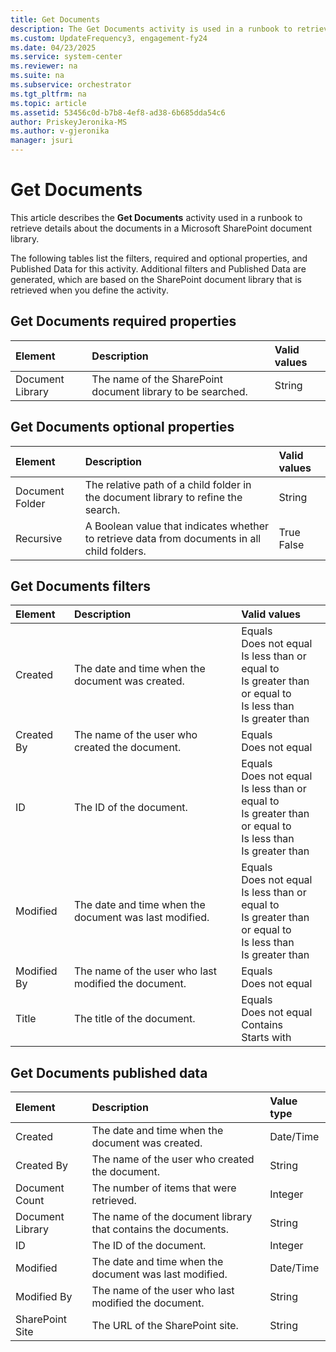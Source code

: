 ```yaml
---
title: Get Documents
description: The Get Documents activity is used in a runbook to retrieve details about the documents in a Microsoft SharePoint document library.
ms.custom: UpdateFrequency3, engagement-fy24
ms.date: 04/23/2025
ms.service: system-center
ms.reviewer: na
ms.suite: na
ms.subservice: orchestrator
ms.tgt_pltfrm: na
ms.topic: article
ms.assetid: 53456c0d-b7b8-4ef8-ad38-6b685dda54c6
author: PriskeyJeronika-MS
ms.author: v-gjeronika
manager: jsuri
---
```


# Get Documents

This article describes the **Get Documents** activity used in a runbook to retrieve details about the documents in a Microsoft SharePoint document library.

The following tables list the filters, required and optional properties, and Published Data for this activity. Additional filters and Published Data are generated, which are based on the SharePoint document library that is retrieved when you define the activity.

## Get Documents required properties

| **Element**   | **Description**   | **Valid values** |
|:---|:---|:---|
| Document Library | The name of the SharePoint document library to be searched. | String   |

## Get Documents optional properties

| **Element**   | **Description**   | **Valid values** |
|:---|:---|:---|
| Document Folder | The relative path of a child folder in the document library to refine the search.   | String   |
| Recursive   | A Boolean value that indicates whether to retrieve data from documents in all child folders. | True<br>False   |

## Get Documents filters

| **Element** | **Description**   | **Valid values**   |
|:---|:---|:---|
| Created   | The date and time when the document was created.   | Equals<br>Does not equal<br>Is less than or equal to<br>Is greater than or equal to<br>Is less than<br>Is greater than |
| Created By  | The name of the user who created the document.   | Equals<br>Does not equal   |
| ID   | The ID of the document.   | Equals<br>Does not equal<br>Is less than or equal to<br>Is greater than or equal to<br>Is less than<br>Is greater than |
| Modified   | The date and time when the document was last modified. | Equals<br>Does not equal<br>Is less than or equal to<br>Is greater than or equal to<br>Is less than<br>Is greater than |
| Modified By | The name of the user who last modified the document.   | Equals<br>Does not equal   |
| Title   | The title of the document.   | Equals<br>Does not equal<br>Contains<br>Starts with   |

## Get Documents published data

| **Element**   | **Description**   | **Value type** |
|:---|:---|:---|
| Created   | The date and time when the document was created.   | Date/Time   |
| Created By   | The name of the user who created the document.   | String   |
| Document Count   | The number of items that were retrieved.   | Integer   |
| Document Library | The name of the document library that contains the documents. | String   |
| ID   | The ID of the document.   | Integer   |
| Modified   | The date and time when the document was last modified.   | Date/Time   |
| Modified By   | The name of the user who last modified the document.   | String   |
| SharePoint Site  | The URL of the SharePoint site.   | String   |
